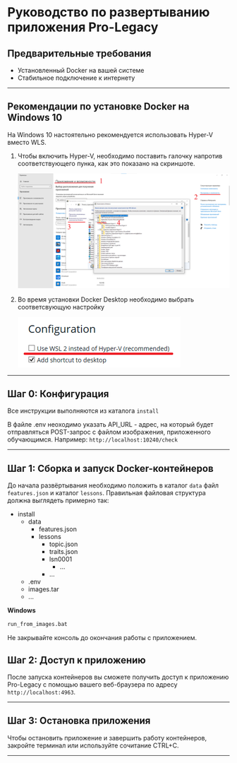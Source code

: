 # Руководство по развертыванию приложения Pro-Legacy

## Предварительные требования

- Установленный Docker на вашей системе
- Стабильное подключение к интернету

---

## Рекомендации по установке Docker на Windows 10

На Windows 10 настоятельно рекомендуется использовать Hyper-V вместо WLS.

1. Чтобы включить Hyper-V, необходимо поставить галочку
   напротив соответствующего пунка, как это показано на скриншоте.

   <img src="images/hyper-v.png">

2. Во время установки Docker Desktop необходимо выбрать соответсвующую настройку

   <img src="images/docker-desktop-hyper-v.png">

---

## Шаг 0: Конфигурация

Все инструкции выполняются из каталога `install`

В файле .env неоходимо указать API_URL - адрес, на который будет отправляться POST-запрос с файлом изображения,
приложенного обучающимся. Например: `http://localhost:10240/check`

---

## Шаг 1: Сборка и запуск Docker-контейнеров

До начала развёртывания необходимо положить в каталог `data` файл `features.json` и каталог `lessons`.
Правильная файловая структура должна выглядеть примерно так:

- install
   - data
      - features.json
      - lessons
        - topic.json
        - traits.json
        - lsn0001
          - ...
        - ...
   - .env
   - images.tar
   - ...


**Windows**

```bash
run_from_images.bat
```

Не закрывайте консоль до окончания работы с приложением.

## Шаг 2: Доступ к приложению

После запуска контейнеров вы сможете получить доступ к приложению Pro-Legacy с помощью вашего веб-браузера по
адресу `http://localhost:4963`.

---

## Шаг 3: Остановка приложения

Чтобы остановить приложение и завершить работу контейнеров, закройте терминал или используйте сочитание CTRL+C.

---
